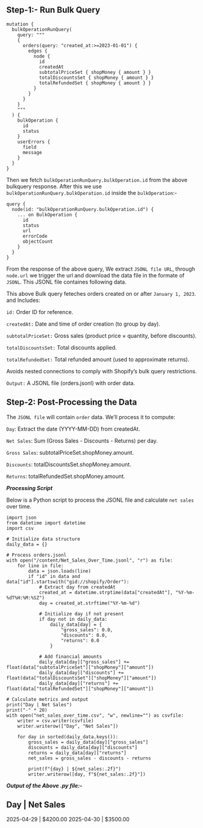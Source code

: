 ## Step-1:- Run Bulk Query
```
mutation {
  bulkOperationRunQuery(
    query: """
    {
      orders(query: "created_at:>=2023-01-01") {
        edges {
          node {
            id
            createdAt
            subtotalPriceSet { shopMoney { amount } }
            totalDiscountsSet { shopMoney { amount } }
            totalRefundedSet { shopMoney { amount } }
          }
        }
      }
    }
    """
  ) {
    bulkOperation {
      id
      status
    }
    userErrors {
      field
      message
    }
  }
}
```

Then we fetch `bulkOperationRunQuery.bulkOperation.id` from the above bulkquery response.
After this we use `bulkOperationRunQuery.bulkOperation.id` inside the `bulkOperation`:-
```
query {
  node(id: "bulkOperationRunQuery.bulkOperation.id") {
    ... on BulkOperation {
      id
      status
      url
      errorCode
      objectCount
    }
  }
}
```
From the response of the above query, We extract `JSONL file URL`, through `node.url` we trigger the url and download the data file in the formate of `JSONL`. This JSONL file containes following data. 

This above Bulk query feteches orders created on or after `January 1, 2023`.
and Includes:

`id:` Order ID for reference.

`createdAt:` Date and time of order creation (to group by day).

`subtotalPriceSet:` Gross sales (product price × quantity, before discounts).

`totalDiscountsSet:` Total discounts applied.

`totalRefundedSet:` Total refunded amount (used to approximate returns).

Avoids nested connections to comply with Shopify’s bulk query restrictions.

`Output:` A JSONL file (orders.jsonl) with order data.



## Step-2: Post-Processing the Data
The `JSONL file` will contain `order` data. We’ll process it to compute:

`Day`: Extract the date (YYYY-MM-DD) from createdAt.

`Net Sales`: Sum (Gross Sales - Discounts - Returns) per day.

`Gross Sales`: subtotalPriceSet.shopMoney.amount.

`Discounts`: totalDiscountsSet.shopMoney.amount.

`Returns`: totalRefundedSet.shopMoney.amount.

***Processing Script***

Below is a Python script to process the JSONL file and calculate `net sales` over time.
```
import json
from datetime import datetime
import csv

# Initialize data structure
daily_data = {}

# Process orders.jsonl
with open("/content/Net_Sales_Over_Time.jsonl", "r") as file:
    for line in file:
        data = json.loads(line)
        if "id" in data and data["id"].startswith("gid://shopify/Order"):
            # Extract day from createdAt
            created_at = datetime.strptime(data["createdAt"], "%Y-%m-%dT%H:%M:%SZ")
            day = created_at.strftime("%Y-%m-%d")
            
            # Initialize day if not present
            if day not in daily_data:
                daily_data[day] = {
                    "gross_sales": 0.0,
                    "discounts": 0.0,
                    "returns": 0.0
                }
            
            # Add financial amounts
            daily_data[day]["gross_sales"] += float(data["subtotalPriceSet"]["shopMoney"]["amount"])
            daily_data[day]["discounts"] += float(data["totalDiscountsSet"]["shopMoney"]["amount"])
            daily_data[day]["returns"] += float(data["totalRefundedSet"]["shopMoney"]["amount"])

# Calculate metrics and output
print("Day | Net Sales")
print("-" * 20)
with open("net_sales_over_time.csv", "w", newline="") as csvfile:
    writer = csv.writer(csvfile)
    writer.writerow(["Day", "Net Sales"])
    
    for day in sorted(daily_data.keys()):
        gross_sales = daily_data[day]["gross_sales"]
        discounts = daily_data[day]["discounts"]
        returns = daily_data[day]["returns"]
        net_sales = gross_sales - discounts - returns
        
        print(f"{day} | ${net_sales:.2f}")
        writer.writerow([day, f"${net_sales:.2f}"])

```

***Output of the Above .py file:-***

Day        | Net Sales
--------------------
2025-04-29 | $4200.00
2025-04-30 | $3500.00

